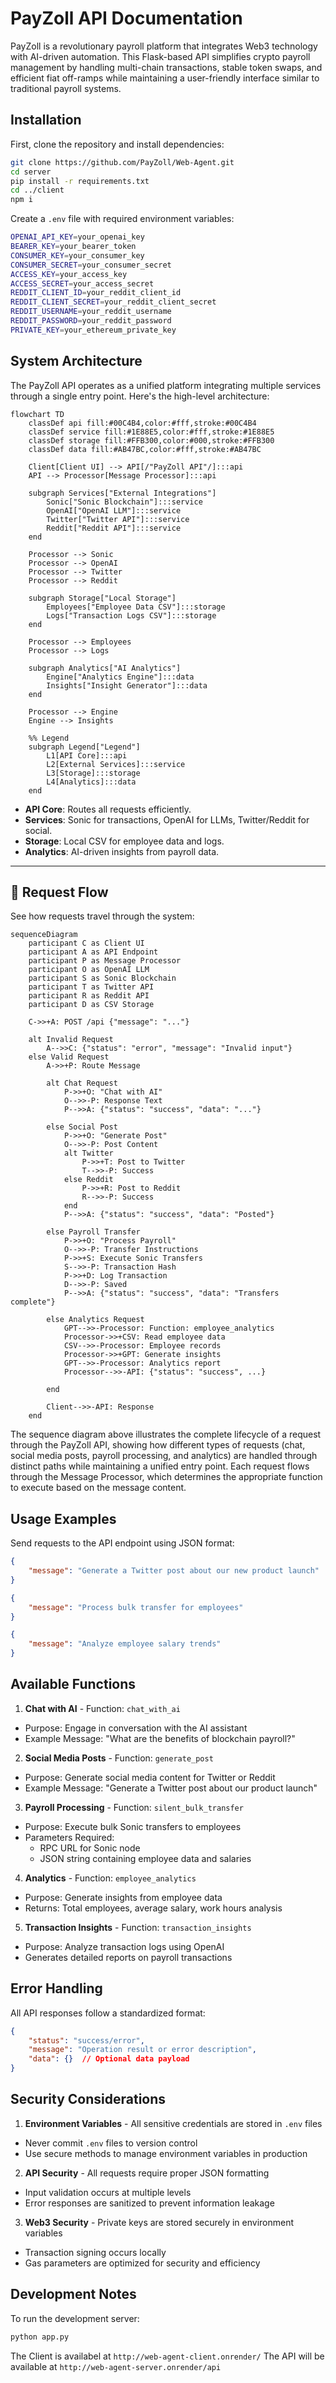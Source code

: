 # PayZoll API Documentation

PayZoll is a revolutionary payroll platform that integrates Web3 technology with AI-driven automation. This Flask-based API simplifies crypto payroll management by handling multi-chain transactions, stable token swaps, and efficient fiat off-ramps while maintaining a user-friendly interface similar to traditional payroll systems.

## Installation

First, clone the repository and install dependencies:

```bash
git clone https://github.com/PayZoll/Web-Agent.git
cd server
pip install -r requirements.txt
cd ../client
npm i
```

Create a `.env` file with required environment variables:

```bash
OPENAI_API_KEY=your_openai_key
BEARER_KEY=your_bearer_token
CONSUMER_KEY=your_consumer_key
CONSUMER_SECRET=your_consumer_secret
ACCESS_KEY=your_access_key
ACCESS_SECRET=your_access_secret
REDDIT_CLIENT_ID=your_reddit_client_id
REDDIT_CLIENT_SECRET=your_reddit_client_secret
REDDIT_USERNAME=your_reddit_username
REDDIT_PASSWORD=your_reddit_password
PRIVATE_KEY=your_ethereum_private_key
```

## System Architecture

The PayZoll API operates as a unified platform integrating multiple services through a single entry point. Here's the high-level architecture:

```mermaid
flowchart TD
    classDef api fill:#00C4B4,color:#fff,stroke:#00C4B4
    classDef service fill:#1E88E5,color:#fff,stroke:#1E88E5
    classDef storage fill:#FFB300,color:#000,stroke:#FFB300
    classDef data fill:#AB47BC,color:#fff,stroke:#AB47BC

    Client[Client UI] --> API[/"PayZoll API"/]:::api
    API --> Processor[Message Processor]:::api
    
    subgraph Services["External Integrations"]
        Sonic["Sonic Blockchain"]:::service
        OpenAI["OpenAI LLM"]:::service
        Twitter["Twitter API"]:::service
        Reddit["Reddit API"]:::service
    end
    
    Processor --> Sonic
    Processor --> OpenAI
    Processor --> Twitter
    Processor --> Reddit
    
    subgraph Storage["Local Storage"]
        Employees["Employee Data CSV"]:::storage
        Logs["Transaction Logs CSV"]:::storage
    end
    
    Processor --> Employees
    Processor --> Logs
    
    subgraph Analytics["AI Analytics"]
        Engine["Analytics Engine"]:::data
        Insights["Insight Generator"]:::data
    end
    
    Processor --> Engine
    Engine --> Insights
    
    %% Legend
    subgraph Legend["Legend"]
        L1[API Core]:::api
        L2[External Services]:::service
        L3[Storage]:::storage
        L4[Analytics]:::data
    end
```

- **API Core**: Routes all requests efficiently.
- **Services**: Sonic for transactions, OpenAI for LLMs, Twitter/Reddit for social.
- **Storage**: Local CSV for employee data and logs.
- **Analytics**: AI-driven insights from payroll data.

---

## 🔄 Request Flow

See how requests travel through the system:

```mermaid
sequenceDiagram
    participant C as Client UI
    participant A as API Endpoint
    participant P as Message Processor
    participant O as OpenAI LLM
    participant S as Sonic Blockchain
    participant T as Twitter API
    participant R as Reddit API
    participant D as CSV Storage

    C->>+A: POST /api {"message": "..."}
    
    alt Invalid Request
        A-->>C: {"status": "error", "message": "Invalid input"}
    else Valid Request
        A->>+P: Route Message
        
        alt Chat Request
            P->>+O: "Chat with AI"
            O-->>-P: Response Text
            P-->>A: {"status": "success", "data": "..."}
            
        else Social Post
            P->>+O: "Generate Post"
            O-->>-P: Post Content
            alt Twitter
                P->>+T: Post to Twitter
                T-->>-P: Success
            else Reddit
                P->>+R: Post to Reddit
                R-->>-P: Success
            end
            P-->>A: {"status": "success", "data": "Posted"}
            
        else Payroll Transfer
            P->>+O: "Process Payroll"
            O-->>-P: Transfer Instructions
            P->>+S: Execute Sonic Transfers
            S-->>-P: Transaction Hash
            P->>+D: Log Transaction
            D-->>-P: Saved
            P-->>A: {"status": "success", "data": "Transfers complete"}
            
        else Analytics Request
            GPT-->>-Processor: Function: employee_analytics
            Processor->>+CSV: Read employee data
            CSV-->>-Processor: Employee records
            Processor->>+GPT: Generate insights
            GPT-->>-Processor: Analytics report
            Processor-->>-API: {"status": "success", ...}
            
        end
        
        Client-->>-API: Response
    end
```

The sequence diagram above illustrates the complete lifecycle of a request through the PayZoll API, showing how different types of requests (chat, social media posts, payroll processing, and analytics) are handled through distinct paths while maintaining a unified entry point. Each request flows through the Message Processor, which determines the appropriate function to execute based on the message content.

## Usage Examples

Send requests to the API endpoint using JSON format:

```json
{
    "message": "Generate a Twitter post about our new product launch"
}

{
    "message": "Process bulk transfer for employees"
}

{
    "message": "Analyze employee salary trends"
}
```

## Available Functions

1. **Chat with AI**  - Function: `chat_with_ai`

- Purpose: Engage in conversation with the AI assistant
- Example Message: "What are the benefits of blockchain payroll?"

2. **Social Media Posts**  - Function: `generate_post`

- Purpose: Generate social media content for Twitter or Reddit
- Example Message: "Generate a Twitter post about our product launch"

3. **Payroll Processing**  - Function: `silent_bulk_transfer`

- Purpose: Execute bulk Sonic transfers to employees
- Parameters Required:
  - RPC URL for Sonic node
  - JSON string containing employee data and salaries

4. **Analytics**  - Function: `employee_analytics`

- Purpose: Generate insights from employee data
- Returns: Total employees, average salary, work hours analysis

5. **Transaction Insights**  - Function: `transaction_insights`

- Purpose: Analyze transaction logs using OpenAI
- Generates detailed reports on payroll transactions

## Error Handling

All API responses follow a standardized format:

```json
{
    "status": "success/error",
    "message": "Operation result or error description",
    "data": {}  // Optional data payload
}
```

## Security Considerations

1. **Environment Variables**  - All sensitive credentials are stored in `.env` files

- Never commit `.env` files to version control
- Use secure methods to manage environment variables in production

2. **API Security**  - All requests require proper JSON formatting

- Input validation occurs at multiple levels
- Error responses are sanitized to prevent information leakage

3. **Web3 Security**  - Private keys are stored securely in environment variables

- Transaction signing occurs locally
- Gas parameters are optimized for security and efficiency

## Development Notes

To run the development server:

```bash
python app.py
```

The Client is availabel at `http://web-agent-client.onrender/`
The API will be available at `http://web-agent-server.onrender/api`
